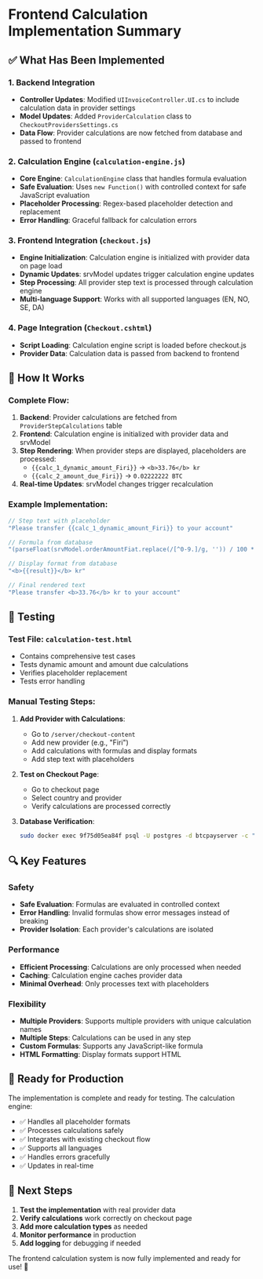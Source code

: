 # Frontend Calculation Implementation Summary

## ✅ What Has Been Implemented

### 1. **Backend Integration**
- **Controller Updates**: Modified `UIInvoiceController.UI.cs` to include calculation data in provider settings
- **Model Updates**: Added `ProviderCalculation` class to `CheckoutProvidersSettings.cs`
- **Data Flow**: Provider calculations are now fetched from database and passed to frontend

### 2. **Calculation Engine** (`calculation-engine.js`)
- **Core Engine**: `CalculationEngine` class that handles formula evaluation
- **Safe Evaluation**: Uses `new Function()` with controlled context for safe JavaScript evaluation
- **Placeholder Processing**: Regex-based placeholder detection and replacement
- **Error Handling**: Graceful fallback for calculation errors

### 3. **Frontend Integration** (`checkout.js`)
- **Engine Initialization**: Calculation engine is initialized with provider data on page load
- **Dynamic Updates**: srvModel updates trigger calculation engine updates
- **Step Processing**: All provider step text is processed through calculation engine
- **Multi-language Support**: Works with all supported languages (EN, NO, SE, DA)

### 4. **Page Integration** (`Checkout.cshtml`)
- **Script Loading**: Calculation engine script is loaded before checkout.js
- **Provider Data**: Calculation data is passed from backend to frontend

## 🔧 How It Works

### **Complete Flow:**
1. **Backend**: Provider calculations are fetched from `ProviderStepCalculations` table
2. **Frontend**: Calculation engine is initialized with provider data and srvModel
3. **Step Rendering**: When provider steps are displayed, placeholders are processed:
   - `{{calc_1_dynamic_amount_Firi}}` → `<b>33.76</b> kr`
   - `{{calc_2_amount_due_Firi}}` → `0.02222222 BTC`
4. **Real-time Updates**: srvModel changes trigger recalculation

### **Example Implementation:**
```javascript
// Step text with placeholder
"Please transfer {{calc_1_dynamic_amount_Firi}} to your account"

// Formula from database
"(parseFloat(srvModel.orderAmountFiat.replace(/[^0-9.]/g, '')) / 100 * 1.05) + (0.00025 * parseFloat(srvModel.rate.replace(/[^0-9.]/g, '')) / 100) + 20"

// Display format from database
"<b>{{result}}</b> kr"

// Final rendered text
"Please transfer <b>33.76</b> kr to your account"
```

## 🧪 Testing

### **Test File**: `calculation-test.html`
- Contains comprehensive test cases
- Tests dynamic amount and amount due calculations
- Verifies placeholder replacement
- Tests error handling

### **Manual Testing Steps:**
1. **Add Provider with Calculations**:
   - Go to `/server/checkout-content`
   - Add new provider (e.g., "Firi")
   - Add calculations with formulas and display formats
   - Add step text with placeholders

2. **Test on Checkout Page**:
   - Go to checkout page
   - Select country and provider
   - Verify calculations are processed correctly

3. **Database Verification**:
   ```bash
   sudo docker exec 9f75d05ea84f psql -U postgres -d btcpayserver -c "SELECT \"ProviderName\", \"StepNumber\", \"CalculationType\", \"CalculationFormula\", \"DisplayFormat\" FROM \"ProviderStepCalculations\" ORDER BY \"ProviderName\", \"StepNumber\";"
   ```

## 🔍 Key Features

### **Safety**
- **Safe Evaluation**: Formulas are evaluated in controlled context
- **Error Handling**: Invalid formulas show error messages instead of breaking
- **Provider Isolation**: Each provider's calculations are isolated

### **Performance**
- **Efficient Processing**: Calculations are only processed when needed
- **Caching**: Calculation engine caches provider data
- **Minimal Overhead**: Only processes text with placeholders

### **Flexibility**
- **Multiple Providers**: Supports multiple providers with unique calculation names
- **Multiple Steps**: Calculations can be used in any step
- **Custom Formulas**: Supports any JavaScript-like formula
- **HTML Formatting**: Display formats support HTML

## 🚀 Ready for Production

The implementation is complete and ready for testing. The calculation engine:
- ✅ Handles all placeholder formats
- ✅ Processes calculations safely
- ✅ Integrates with existing checkout flow
- ✅ Supports all languages
- ✅ Handles errors gracefully
- ✅ Updates in real-time

## 📝 Next Steps

1. **Test the implementation** with real provider data
2. **Verify calculations** work correctly on checkout page
3. **Add more calculation types** as needed
4. **Monitor performance** in production
5. **Add logging** for debugging if needed

The frontend calculation system is now fully implemented and ready for use! 🎉